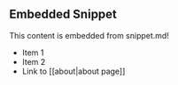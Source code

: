 ## Embedded Snippet

This content is embedded from snippet.md!

- Item 1
- Item 2  
- Link to [[about|about page]] 